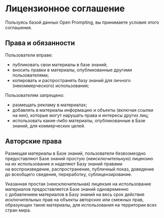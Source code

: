 # Лицензионное соглашение

Пользуясь базой данных Open Prompting, вы принимаете условия этого соглашения.

## Права и обязанности
Пользователи вправе:
* публиковать свои материалы в базе знаний;<br>
* вносить правки в материалы, опубликованные другими пользователями;<br>
* копировать и распространять базу знаний для личного (некоммерческого) использования;

Пользователям запрещено:
* размещать рекламу в материалах;<br>
* добавлять в материалы информацию и объекты (включая ссылки на них), которые могут нарушать права и интересы других лиц;<br>
* использовать какие-либо материалы, опубликованные в Базе знаний, для коммерческих целей.

## Авторские права
Размещая материалы в Базе знаний, пользователи безвозмездно предоставляют Базе знаний простую (неисключительную) лицензию на их использование и наделяют Базу знаний правами на воспроизведение, распространение, публичный показ, доведение до всеобщего сведения, переработку, сублицензирование.

Указанная простая (неисключительная) лицензия на использование материалов предоставляется Базе знаний одновременно с добавлением материалов в Базу знаний на весь срок действия исключительных прав на объекты авторских или смежных прав, образующих такие материалы, для использования на территории всех стран мира.
